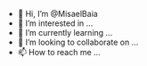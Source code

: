 - 👋 Hi, I’m @MisaelBaia
- 👀 I’m interested in ...
- 🌱 I’m currently learning ...
- 💞️ I’m looking to collaborate on ...
- 📫 How to reach me ...

<!---
MisaelBaia/MisaelBaia is a ✨ special ✨ repository because its `README.md` (this file) appears on your GitHub profile.
You can click the Preview link to take a look at your changes.
--->
